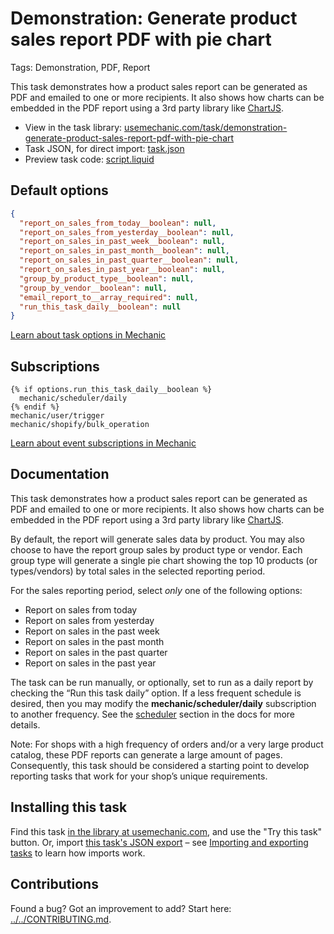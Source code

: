 # Demonstration: Generate product sales report PDF with pie chart

Tags: Demonstration, PDF, Report

This task demonstrates how a product sales report can be generated as PDF and emailed to one or more recipients. It also shows how charts can be embedded in the PDF report using a 3rd party library like [ChartJS](https://www.chartjs.org/).

* View in the task library: [usemechanic.com/task/demonstration-generate-product-sales-report-pdf-with-pie-chart](https://usemechanic.com/task/demonstration-generate-product-sales-report-pdf-with-pie-chart)
* Task JSON, for direct import: [task.json](../../tasks/demonstration-generate-product-sales-report-pdf-with-pie-chart.json)
* Preview task code: [script.liquid](./script.liquid)

## Default options

```json
{
  "report_on_sales_from_today__boolean": null,
  "report_on_sales_from_yesterday__boolean": null,
  "report_on_sales_in_past_week__boolean": null,
  "report_on_sales_in_past_month__boolean": null,
  "report_on_sales_in_past_quarter__boolean": null,
  "report_on_sales_in_past_year__boolean": null,
  "group_by_product_type__boolean": null,
  "group_by_vendor__boolean": null,
  "email_report_to__array_required": null,
  "run_this_task_daily__boolean": null
}
```

[Learn about task options in Mechanic](https://docs.usemechanic.com/article/471-task-options)

## Subscriptions

```liquid
{% if options.run_this_task_daily__boolean %}
  mechanic/scheduler/daily
{% endif %}
mechanic/user/trigger
mechanic/shopify/bulk_operation
```

[Learn about event subscriptions in Mechanic](https://docs.usemechanic.com/article/408-subscriptions)

## Documentation

This task demonstrates how a product sales report can be generated as PDF and emailed to one or more recipients. It also shows how charts can be embedded in the PDF report using a 3rd party library like [ChartJS](https://www.chartjs.org/).

By default, the report will generate sales data by product. You may also choose to have the report group sales by product type or vendor. Each group type will generate a single pie chart showing the top 10 products (or types/vendors) by total sales in the selected reporting period.

For the sales reporting period, select _only_ one of the following options:
- Report on sales from today
- Report on sales from yesterday
- Report on sales in the past week
- Report on sales in the past month
- Report on sales in the past quarter
- Report on sales in the past year

The task can be run manually, or optionally, set to run as a daily report by checking the “Run this task daily” option. If a less frequent schedule is desired, then you may modify the __mechanic/scheduler/daily__ subscription to another frequency. See the [scheduler](https://learn.mechanic.dev/platform/events/topics#scheduler) section in the docs for more details.

Note: For shops with a high frequency of orders and/or a very large product catalog, these PDF reports can generate a large amount of pages. Consequently, this task should be considered a starting point to develop reporting tasks that work for your shop’s unique requirements.


## Installing this task

Find this task [in the library at usemechanic.com](https://usemechanic.com/task/demonstration-generate-product-sales-report-pdf-with-pie-chart), and use the "Try this task" button. Or, import [this task's JSON export](../../tasks/demonstration-generate-product-sales-report-pdf-with-pie-chart.json) – see [Importing and exporting tasks](https://docs.usemechanic.com/article/505-importing-and-exporting-tasks) to learn how imports work.

## Contributions

Found a bug? Got an improvement to add? Start here: [../../CONTRIBUTING.md](../../CONTRIBUTING.md).
